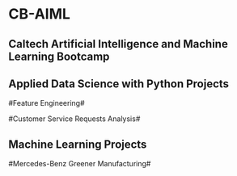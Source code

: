 # CB-AIML
## Caltech Artificial Intelligence and Machine Learning Bootcamp

## Applied Data Science with Python Projects
#Feature Engineering#

#Customer Service Requests Analysis#

## Machine Learning Projects
#Mercedes-Benz Greener Manufacturing#

